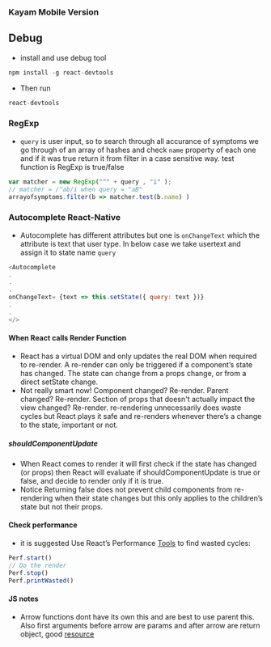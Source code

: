 ### Kayam Mobile Version

## Debug
* install and use debug tool 
```javascript
npm install -g react-devtools
```
* Then run
```javascript
react-devtools
```

### RegExp
* `query` is user input, so to search through all accurance of symptoms we go through of an array of hashes and check `name` property
of each one and if it was true return it from filter in a case sensitive way. test function is RegExp is true/false 
```javascript
var matcher = new RegExp("^" + query , "i" );
// matcher = /^ab/i when query = "aB"
arrayofsymptoms.filter(b => matcher.test(b.name) )
```

### Autocomplete React-Native
* Autocomplete has different attributes but one is `onChangeText` which the attribute is text that user type. In below case we take usertext and assign it to state name `query`
```javascript
<Autocomplete 
.
.
.
onChangeText= {text => this.setState({ query: text })}
.
.
</>
```


#### When React calls Render Function
* React has a virtual DOM and only updates the real DOM when required to re-render. A re-render can only be triggered if a component’s state has changed. The state can change from a props change, or from a direct setState change. 
* Not really smart now! Component changed? Re-render. Parent changed? Re-render. Section of props that doesn't actually impact the view changed? Re-render. re-rendering unnecessarily does waste cycles but React plays it safe and re-renders whenever there’s a change to the state, important or not.


##### shouldComponentUpdate 
* When React comes to render it will first check if the state has changed (or props) then React will evaluate if shouldComponentUpdate is true or false, and decide to render only if it is true.
* Notice Returning false does not prevent child components from re-rendering when their state changes but this only applies to the children’s state but not their props.

#### Check performance 
* it is suggested Use React’s Performance [Tools](https://reactjs.org/docs/perf.html) to find wasted cycles:

```javascript
Perf.start()
// Do the render
Perf.stop()
Perf.printWasted()
```


#### JS notes
* Arrow functions dont have its own this and are best to use parent this. Also first arguments before arrow are params and after arrow are return object, good [resource](https://developer.mozilla.org/en-US/docs/Web/JavaScript/Reference/Functions/Arrow_functions)
